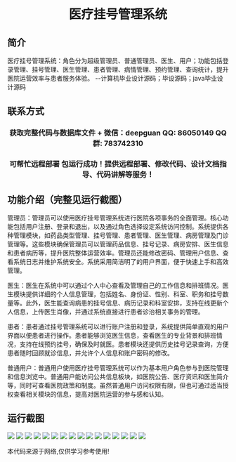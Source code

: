 <p><h1 align="center">医疗挂号管理系统</h1></p>

## 简介
医疗挂号管理系统：角色分为超级管理员、普通管理员、医生、用户；功能包括登录管理、挂号管理、医生管理、患者管理、病情管理、预约管理、查询统计，提升医院运营效率与患者服务体验。    --计算机毕业设计源码；毕设源码；java毕业设计源码


## 联系方式
<p><h3 align="center">获取完整代码与数据库文件 + 微信：deepguan QQ: 86050149 QQ群: 783742310</h3></p>
<p><h3 align="center">可帮忙远程部署 包运行成功！提供远程部署、修改代码、设计文档指导、代码讲解等服务！</h3></p>

## 功能介绍（完整见运行截图）
管理员：管理员可以使用医疗挂号管理系统进行医院各项事务的全面管理。核心功能包括用户注册、登录和退出，以及通过角色选择设定系统访问控制。系统提供各种管理模块，如药品类型管理、挂号管理、患者管理、医生管理、病房管理及门诊管理等。这些模块确保管理员可以管理药品信息、挂号记录、病房安排、医生信息和患者病历等，提升医院整体运营效率。管理员还能修改密码、管理用户信息、查看系统日志并维护系统安全。系统采用简洁明了的用户界面，便于快速上手和高效管理。

医生：医生在系统中可以通过个人中心查看及管理自己的工作信息和排班情况。医生模块提供详细的个人信息管理，包括姓名、身份证、性别、科室、职务和挂号数量等。此外，医生能查询病患的挂号信息、病历记录和科室安排，支持在线更新个人信息，上传医生肖像，并通过系统直接进行患者诊治相关事务的管理。

患者：患者通过挂号管理系统可以进行账户注册和登录，系统提供简单直观的用户界面以便患者进行操作。患者能够浏览医生信息，查看医生的专业背景和排班情况，支持在线预约挂号，确保及时就医。患者模块还提供历史挂号记录查询，方便患者随时回顾就诊信息，并允许个人信息和账户密码的修改。

普通用户：普通用户使用医疗挂号管理系统可以作为基本用户角色参与到医院管理和信息浏览中。普通用户能访问公共信息板块，如医院公告、医疗资讯和医生简介等，同时可查看医院政策和制度。虽然普通用户访问权限有限，但也可通过适当授权查看相关模块的信息，提高对医院运营的参与感和认知。


## 运行截图
![](img/001.jpg)
![](img/002.jpg)
![](img/003.jpg)
![](img/004.jpg)
![](img/005.jpg)
![](img/006.jpg)
![](img/007.jpg)
![](img/008.jpg)
![](img/009.jpg)
![](img/010.jpg)
![](img/011.jpg)
![](img/012.jpg)
![](img/013.jpg)
![](img/014.jpg)
![](img/015.jpg)
![](img/016.jpg)

<p>本代码来源于网络,仅供学习参考使用!</p>
